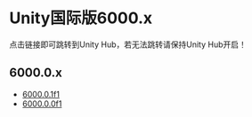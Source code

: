 # Unity国际版6000.x

点击链接即可跳转到Unity Hub，若无法跳转请保持Unity Hub开启！

## 6000.0.x

- [6000.0.1f1](unityhub://6000.0.1f1/d9cf669c6271)
- [6000.0.0f1](unityhub://6000.0.0f1/4ff56b3ea44c)